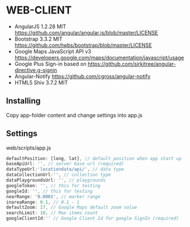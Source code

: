 WEB-CLIENT
==========
* AngularJS 1.2.28
MIT https://github.com/angular/angular.js/blob/master/LICENSE
* Bootstrap 
3.3.2
MIT https://github.com/twbs/bootstrap/blob/master/LICENSE
* Google Maps JavaScript API v3
 https://developers.google.com/maps/documentation/javascript/usage
* Google Plus Sign-in based on https://github.com/sirkitree/angular-directive.g-signin
* Angular-Notify https://github.com/cgross/angular-notify
* HTML5 Shiv 3.7.2 MIT

Installing
-----------------
Copy app-folder content and change settings into app.js

Settings
-----------------
web/scripts/app.js
```javascript
defaultPosition: [long, lat], // default position when app start up
baseApiUrl: '', // server base url (required)
dataTypeUrl:'locationdata/api/', // data type
dataCollectionUrl:'', // collection type
dataPlaygroundsUrl: '', // playgrounds
googleToken: '', // this for testing
googleId: '', // this for testing
nearRange: '0.0001', // marker range
inareaRange: 0.1, // 0.1 - 1 
defaultZoom: 17, // Google Maps default zoom value
searchLimit: 10, // Max items count
googleClientId:'' // Google Client Id for google SignIn (required)
```
